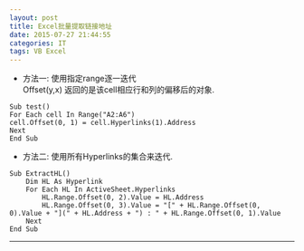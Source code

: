 ```yaml
---
layout: post
title: Excel批量提取链接地址
date: 2015-07-27 21:44:55
categories: IT
tags: VB Excel
---
```


- 方法一: 使用指定range逐一迭代  
Offset(y,x) 返回的是该cell相应行和列的偏移后的对象.

~~~VB
Sub test()
For Each cell In Range("A2:A6")
cell.Offset(0, 1) = cell.Hyperlinks(1).Address
Next
End Sub
~~~

- 方法二: 使用所有Hyperlinks的集合来迭代.

~~~
Sub ExtractHL()
    Dim HL As Hyperlink
    For Each HL In ActiveSheet.Hyperlinks
        HL.Range.Offset(0, 2).Value = HL.Address
        HL.Range.Offset(0, 3).Value = "[" + HL.Range.Offset(0, 0).Value + "](" + HL.Address + ") : " + HL.Range.Offset(0, 1).Value
    Next
End Sub
~~~

------
